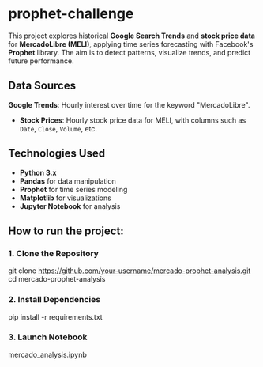 # prophet-challenge
This project explores historical **Google Search Trends** and **stock price data** for **MercadoLibre (MELI)**, applying time series forecasting with Facebook's **Prophet** library. The aim is to detect patterns, visualize trends, and predict future performance.
## Data Sources
**Google Trends**: Hourly interest over time for the keyword "MercadoLibre".
- **Stock Prices**: Hourly stock price data for MELI, with columns such as `Date`, `Close`, `Volume`, etc.
## Technologies Used

- **Python 3.x**
- **Pandas** for data manipulation
- **Prophet** for time series modeling
- **Matplotlib** for visualizations
- **Jupyter Notebook** for analysis
## How to run the project:
### 1. Clone the Repository
git clone https://github.com/your-username/mercado-prophet-analysis.git
cd mercado-prophet-analysis

### 2. Install Dependencies
pip install -r requirements.txt

### 3. Launch Notebook
mercado_analysis.ipynb
